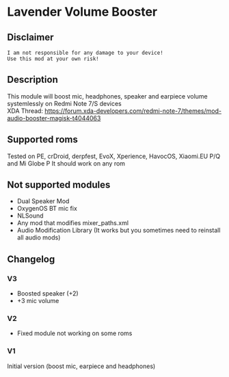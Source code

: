# Lavender Volume Booster

## Disclaimer
    I am not responsible for any damage to your device!
    Use this mod at your own risk!

## Description
This module will boost mic, headphones, speaker and earpiece volume systemlessly on Redmi Note 7/S devices              
XDA Thread: https://forum.xda-developers.com/redmi-note-7/themes/mod-audio-booster-magisk-t4044063

## Supported roms
Tested on PE, crDroid, derpfest, EvoX, Xperience, HavocOS, Xiaomi.EU P/Q and Mi Globe P
It should work on any rom

## Not supported modules
- Dual Speaker Mod
- OxygenOS BT mic fix
- NLSound
- Any mod that modifies mixer_paths.xml
- Audio Modification Library (It works but you sometimes need to reinstall all audio mods)

## Changelog
### V3
- Boosted speaker (+2)
- +3 mic volume
### V2
- Fixed module not working on some roms
### V1
Initial version (boost mic, earpiece and headphones)